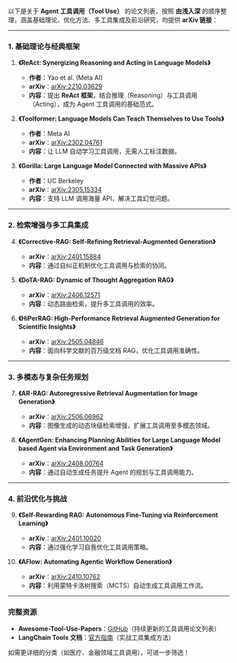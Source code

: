 以下是关于 **Agent 工具调用（Tool Use）** 的论文列表，按照 **由浅入深** 的顺序整理，涵盖基础理论、优化方法、多工具集成及前沿研究，均提供 **arXiv 链接**：

---

### **1. 基础理论与经典框架**
1. **《ReAct: Synergizing Reasoning and Acting in Language Models》**  
   - **作者**：Yao et al. (Meta AI)  
   - **arXiv**：[arXiv:2210.03629](https://arxiv.org/abs/2210.03629)  
   - **内容**：提出 **ReAct 框架**，结合推理（Reasoning）与工具调用（Acting），成为 Agent 工具调用的基础范式。

2. **《Toolformer: Language Models Can Teach Themselves to Use Tools》**  
   - **作者**：Meta AI  
   - **arXiv**：[arXiv:2302.04761](https://arxiv.org/abs/2302.04761)  
   - **内容**：让 LLM 自动学习工具调用，无需人工标注数据。

3. **《Gorilla: Large Language Model Connected with Massive APIs》**  
   - **作者**：UC Berkeley  
   - **arXiv**：[arXiv:2305.15334](https://arxiv.org/abs/2305.15334)  
   - **内容**：支持 LLM 调用海量 API，解决工具幻觉问题。

---

### **2. 检索增强与多工具集成**
4. **《Corrective-RAG: Self-Refining Retrieval-Augmented Generation》**  
   - **arXiv**：[arXiv:2401.15884](https://arxiv.org/abs/2401.15884)  
   - **内容**：通过自纠正机制优化工具调用与检索的协同。

5. **《DoTA-RAG: Dynamic of Thought Aggregation RAG》**  
   - **arXiv**：[arXiv:2406.12571](https://arxiv.org/abs/2406.12571)  
   - **内容**：动态路由检索，提升多工具调用的效率。

6. **《HiPerRAG: High-Performance Retrieval Augmented Generation for Scientific Insights》**  
   - **arXiv**：[arXiv:2505.04846](https://arxiv.org/abs/2505.04846)  
   - **内容**：面向科学文献的百万级文档 RAG，优化工具调用准确性。

---

### **3. 多模态与复杂任务规划**
7. **《AR-RAG: Autoregressive Retrieval Augmentation for Image Generation》**  
   - **arXiv**：[arXiv:2506.06962](https://arxiv.org/abs/2506.06962)  
   - **内容**：图像生成的动态块级检索增强，扩展工具调用至多模态领域。

8. **《AgentGen: Enhancing Planning Abilities for Large Language Model based Agent via Environment and Task Generation》**  
   - **arXiv**：[arXiv:2408.00764](https://arxiv.org/abs/2408.00764)  
   - **内容**：通过自动生成任务提升 Agent 的规划与工具调用能力。

---

### **4. 前沿优化与挑战**
9. **《Self-Rewarding RAG: Autonomous Fine-Tuning via Reinforcement Learning》**  
   - **arXiv**：[arXiv:2401.10020](https://arxiv.org/abs/2401.10020)  
   - **内容**：通过强化学习自我优化工具调用策略。

10. **《AFlow: Automating Agentic Workflow Generation》**  
    - **arXiv**：[arXiv:2410.10762](https://arxiv.org/abs/2410.10762)  
    - **内容**：利用蒙特卡洛树搜索（MCTS）自动生成工具调用工作流。

---

### **完整资源**
- **Awesome-Tool-Use-Papers**：[GitHub](https://github.com/BradyFU/Awesome-MultiTool-Agent-Papers)（持续更新的工具调用论文列表）  
- **LangChain Tools 文档**：[官方指南](https://python.langchain.com/docs/modules/agents/tools/)（实战工具集成方法）  

如需更详细的分类（如医疗、金融领域工具调用），可进一步筛选！